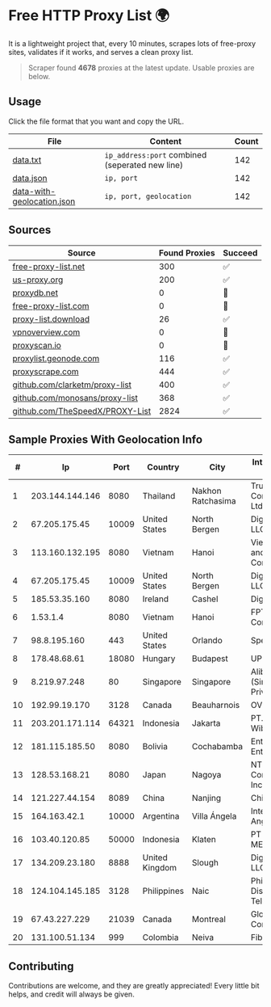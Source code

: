 
# Free HTTP Proxy List 🌍

It is a lightweight project that, every 10 minutes, scrapes lots of free-proxy sites, validates if it works, and serves a clean proxy list.


> Scraper found **4678** proxies at the latest update. Usable proxies are below.

## Usage

Click the file format that you want and copy the URL.


|File|Content|Count|
|----|-------|-----|
|[data.txt](https://raw.githubusercontent.com/themiralay/Proxy-List-World/master/data.txt)|`ip_address:port` combined (seperated new line)|142|
|[data.json](https://raw.githubusercontent.com/themiralay/Proxy-List-World/master/data.json)|`ip, port`|142|
|[data-with-geolocation.json](https://raw.githubusercontent.com/themiralay/Proxy-List-World/master/data-with-geolocation.json)|`ip, port, geolocation`|142|

## Sources

|Source|Found Proxies|Succeed|
|------|-------------|-------|
|[free-proxy-list.net](https://free-proxy-list.net)|300|✅|
|[us-proxy.org](https://www.us-proxy.org)|200|✅|
|[proxydb.net](http://proxydb.net)|0|🚫|
|[free-proxy-list.com](https://free-proxy-list.com/?page=&port=&type%5B%5D=http&type%5B%5D=https&up_time=0&search=Search)|0|🚫|
|[proxy-list.download](https://www.proxy-list.download/HTTP)|26|✅|
|[vpnoverview.com](https://vpnoverview.com/privacy/anonymous-browsing/free-proxy-servers)|0|🚫|
|[proxyscan.io](https://www.proxyscan.io)|0|🚫|
|[proxylist.geonode.com](https://proxylist.geonode.com/api/proxy-list?limit=300&page=1&sort_by=lastChecked&sort_type=desc&protocols=http,https)|116|✅|
|[proxyscrape.com](https://api.proxyscrape.com/v2/?request=displayproxies&protocol=http&timeout=10000&country=all&ssl=all&anonymity=all)|444|✅|
|[github.com/clarketm/proxy-list](https://raw.githubusercontent.com/clarketm/proxy-list/master/proxy-list-raw.txt)|400|✅|
|[github.com/monosans/proxy-list](https://raw.githubusercontent.com/monosans/proxy-list/main/proxies/http.txt)|368|✅|
|[github.com/TheSpeedX/PROXY-List](https://raw.githubusercontent.com/TheSpeedX/PROXY-List/master/http.txt)|2824|✅|


## Sample Proxies With Geolocation Info

|#|Ip|Port|Country|City|Internet Service Provider|
|-|--|----|-------|----|-------------------------|
|1|203.144.144.146|8080|Thailand|Nakhon Ratchasima|True Internet Corporation CO. Ltd.|
|2|67.205.175.45|10009|United States|North Bergen|DigitalOcean, LLC|
|3|113.160.132.195|8080|Vietnam|Hanoi|VietNam Post and Telecom Corporation|
|4|67.205.175.45|10009|United States|North Bergen|DigitalOcean, LLC|
|5|185.53.35.160|8080|Ireland|Cashel|Digiweb ltd|
|6|1.53.1.4|8080|Vietnam|Hanoi|FPT Telecom Company|
|7|98.8.195.160|443|United States|Orlando|Spectrum|
|8|178.48.68.61|18080|Hungary|Budapest|UPC|
|9|8.219.97.248|80|Singapore|Singapore|Alibaba Cloud (Singapore) Private Limited|
|10|192.99.19.170|3128|Canada|Beauharnois|OVH SAS|
|11|203.201.171.114|64321|Indonesia|Jakarta|PT. Dutakom Wibawa Putra|
|12|181.115.185.50|8080|Bolivia|Cochabamba|Entel S.A. - EntelNet|
|13|128.53.168.21|8080|Japan|Nagoya|NTT PC Communications, Inc.|
|14|121.227.44.154|8089|China|Nanjing|China Telecom|
|15|164.163.42.1|10000|Argentina|Villa Ángela|Interret Villa Angela SRL|
|16|103.40.120.85|50000|Indonesia|Klaten|PT DINAMIKA MEDIAKOM|
|17|134.209.23.180|8888|United Kingdom|Slough|DigitalOcean, LLC|
|18|124.104.145.185|3128|Philippines|Naic|Philippine Long Distance Telephone Co.|
|19|67.43.227.229|21039|Canada|Montreal|GloboTech Communications|
|20|131.100.51.134|999|Colombia|Neiva|Fibernet TV SAS|



## Contributing

Contributions are welcome, and they are greatly appreciated! Every
little bit helps, and credit will always be given.

